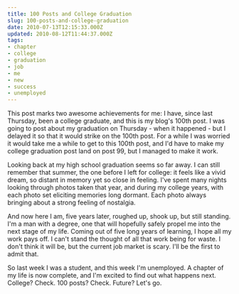 ```yaml
---
title: 100 Posts and College Graduation
slug: 100-posts-and-college-graduation
date: 2010-07-13T12:15:33.000Z
updated: 2010-08-12T11:44:37.000Z
tags:
- chapter
- college
- graduation
- job
- me
- new
- success
- unemployed
---
```


This post marks two awesome achievements for me: I have, since last Thursday, been a college graduate, and this is my blog's 100th post.  I was going to post about my graduation on Thursday - when it happened - but I delayed it so that it would strike on the 100th post.  For a while I was worried it would take me a while to get to this 100th post, and I'd have to make my college graduation post land on post 99, but I managed to make it work. 

Looking back at my high school graduation seems so far away.  I can still remember  that summer, the one before I left for college: it feels like a vivid dream, so distant in memory yet so close in feeling.  I've spent many nights looking through photos taken that year, and during my college years, with each photo set eliciting memories long dormant.  Each photo always bringing about a strong feeling of nostalgia.

And now here I am, five years later, roughed up, shook up, but still standing.  I'm a man with a degree, one that will hopefully safely propel me into the next stage of my life.  Coming out of five long years of learning, I hope all my work pays off.  I can't stand the thought of all that work being for waste.  I don't think it will be, but the current job market is scary. I'll be the first to admit that. 

So last week I was a student, and this week I'm unemployed.  A chapter of my life is now complete, and I'm excited to find out what happens next.  College?  Check.  100 posts?  Check.  Future?  Let's go. 
